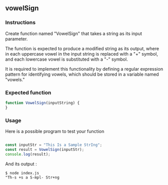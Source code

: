 ## vowelSign

### Instructions

Create function named "VowelSign" that takes a string as its input parameter.

The function is expected to produce a modified string as its output, where in each uppercase vowel in the input string is replaced with a "+" symbol, and each lowercase vowel is substituted with a "-" symbol.

It is required to implement this functionality by defining a regular expression pattern for identifying vowels, which should be stored in a variable named "vowels."

### Expected function

```js
function VowelSign(inputString) {
}

```
### Usage

Here is a possible program to test your function

```js

const inputStr = "This Is a Sample StrIng";
const result = VowelSign(inputStr);
console.log(result);

```
And its output :

```console
$ node index.js
"Th-s +s a S-mpl- Str+ng

```